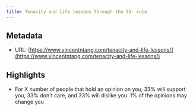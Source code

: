 ```yaml
---
title: Tenacity and life lessons through the 33- rule
---
```

## Metadata
* URL: [https://www.vincentntang.com/tenacity-and-life-lessons/](https://www.vincentntang.com/tenacity-and-life-lessons/)

## Highlights
* For X number of people that hold an opinion on you, 33% will support you, 33% don't care, and 33% will dislike you. 1% of the opinions may change you